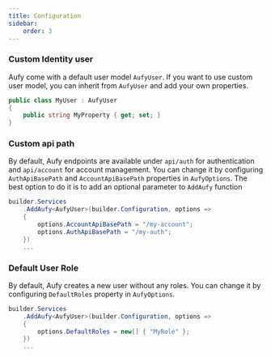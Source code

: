 ```yaml
---
title: Configuration
sidebar:
    order: 3
---
```


### Custom Identity user

Aufy come with a default user model `AufyUser`. If you want to use custom user model, you can inherit from `AufyUser` and add your own properties.

```csharp title="MyUser.cs"
public class MyUser : AufyUser
{
    public string MyProperty { get; set; }
}
```

### Custom api path

By default, Aufy endpoints are available under `api/auth` for  authentication and `api/account` for account management.
You can change it by configuring `AuthApiBasePath` and `AccountApiBasePath` properties in `AufyOptions`. 
The best option to do it is to add an optional parameter to `AddAufy` function 

```csharp title="Program.cs"
builder.Services
    .AddAufy<AufyUser>(builder.Configuration, options =>
    {
        options.AccountApiBasePath = "/my-account";
        options.AuthApiBasePath = "/my-auth";
    })
    ...
```

### Default User Role

By default, Aufy creates a new user without any roles.
You can change it by configuring `DefaultRoles` property in `AufyOptions`.

```csharp title="Program.cs"
builder.Services
    .AddAufy<AufyUser>(builder.Configuration, options =>
    {
        options.DefaultRoles = new[] { "MyRole" };
    })
    ...
```
